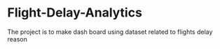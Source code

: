 # Flight-Delay-Analytics
The project is to make dash board using dataset related to flights delay reason
